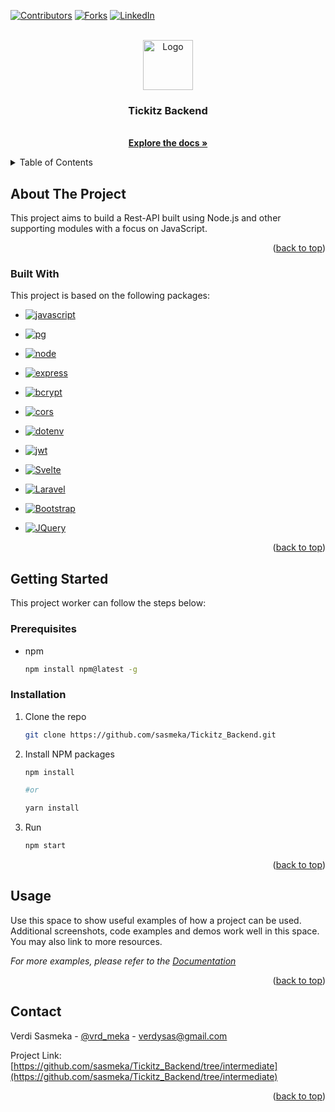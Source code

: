 
<a name="readme-top"></a>

[![Contributors][contributors-shield]][contributors-url]
[![Forks][forks-shield]][forks-url]
[![LinkedIn][linkedin-shield]][linkedin-url]

<br />
<div align="center">
  <a href="https://github.com/sasmeka/Tickitz_Backend/tree/intermediate">
    <img src="https://camo.githubusercontent.com/72d4e416bd802a1abc16d86e9d7d7a62318fca378d103f97fda207ef7d61463d/68747470733a2f2f7974332e67677068742e636f6d2f7974632f414b65644f4c543759443978365069522d4366624262464333777a3257617469495a4672495f4930762d366b3d733930302d632d6b2d63307830306666666666662d6e6f2d726a" alt="Logo" width="80" height="80">
  </a>

  <h3 align="center">Tickitz Backend</h3>

  <p align="center">
    <br />
    <a href="https://github.com/sasmeka/Tickitz_Backend/tree/intermediate"><strong>Explore the docs »</strong></a>
    <br />
  </p>
</div>



<!-- TABLE OF CONTENTS -->
<details>
  <summary>Table of Contents</summary>
  <ol>
    <li>
      <a href="#about-the-project">About The Project</a>
      <ul>
        <li><a href="#built-with">Built With</a></li>
      </ul>
    </li>
    <li>
      <a href="#getting-started">Getting Started</a>
      <ul>
        <li><a href="#prerequisites">Prerequisites</a></li>
        <li><a href="#installation">Installation</a></li>
      </ul>
    </li>
    <li><a href="#usage">Usage</a></li>
    <li><a href="#contact">Contact</a></li>
  </ol>
</details>



<!-- ABOUT THE PROJECT -->
## About The Project

This project aims to build a Rest-API built using Node.js and other supporting modules with a focus on JavaScript.

<p align="right">(<a href="#readme-top">back to top</a>)</p>



### Built With

This project is based on the following packages:

* [![javascript][javascript.js]][javascript-url]
* [![pg][pg.js]][pg-url]
* [![node][node.js]][node-url]
* [![express][express.js]][express-url]
* [![bcrypt][bcrypt.js]][bcrypt-url]
* [![cors][cors.js]][cors-url]
* [![dotenv][dotenv.js]][dotenv-url]
* [![jwt][jwt.js]][jwt-url]

* [![Svelte][Svelte.dev]][Svelte-url]
* [![Laravel][Laravel.com]][Laravel-url]
* [![Bootstrap][Bootstrap.com]][Bootstrap-url]
* [![JQuery][JQuery.com]][JQuery-url]

<p align="right">(<a href="#readme-top">back to top</a>)</p>



<!-- GETTING STARTED -->
## Getting Started

This project worker can follow the steps below:

### Prerequisites

* npm
  ```sh
  npm install npm@latest -g
  ```

### Installation

1. Clone the repo
   ```sh
   git clone https://github.com/sasmeka/Tickitz_Backend.git
   ```
2. Install NPM packages
   ```sh
   npm install
   
   #or
   
   yarn install
   ```
3. Run
   ```sh
   npm start
   ```

<p align="right">(<a href="#readme-top">back to top</a>)</p>



<!-- USAGE EXAMPLES -->
## Usage

Use this space to show useful examples of how a project can be used. Additional screenshots, code examples and demos work well in this space. You may also link to more resources.

_For more examples, please refer to the [Documentation](https://example.com)_

<p align="right">(<a href="#readme-top">back to top</a>)</p>

<!-- CONTACT -->
## Contact

Verdi Sasmeka - [@vrd_meka](https://twitter.com/vrd_meka) - verdysas@gmail.com

Project Link: [https://github.com/sasmeka/Tickitz_Backend/tree/intermediate](https://github.com/sasmeka/Tickitz_Backend/tree/intermediate)

<p align="right">(<a href="#readme-top">back to top</a>)</p>

<!-- MARKDOWN LINKS & IMAGES -->
<!-- https://www.markdownguide.org/basic-syntax/#reference-style-links -->
[contributors-shield]: https://img.shields.io/github/contributors/othneildrew/Best-README-Template.svg?style=for-the-badge
[contributors-url]: https://github.com/sasmeka/Tickitz_Backend/tree/intermediate/graphs/contributors
[forks-shield]: https://img.shields.io/github/forks/othneildrew/Best-README-Template.svg?style=for-the-badge
[forks-url]: https://github.com/sasmeka/Tickitz_Backend/tree/intermediate/network/members
[stars-shield]: https://img.shields.io/github/stars/othneildrew/Best-README-Template.svg?style=for-the-badge
[stars-url]: https://github.com/sasmeka/Tickitz_Backend/tree/intermediate/stargazers
[issues-shield]: https://img.shields.io/github/issues/othneildrew/Best-README-Template.svg?style=for-the-badge
[issues-url]: https://github.com/sasmeka/Tickitz_Backend/tree/intermediate/issues
[license-shield]: https://img.shields.io/github/license/othneildrew/Best-README-Template.svg?style=for-the-badge
[license-url]: https://github.com/sasmeka/Tickitz_Backend/tree/intermediate/blob/master/LICENSE.txt
[linkedin-shield]: https://img.shields.io/badge/-LinkedIn-black.svg?style=for-the-badge&logo=linkedin&colorB=555
[linkedin-url]: https://linkedin.com/in/othneildrew
[product-screenshot]: images/screenshot.png
[javascript.js]: https://img.shields.io/badge/javascript-000000?style=for-the-badge&logo=javascript&logoColor=white
[javascript-url]: https://nextjs.org/
[pg.js]: https://img.shields.io/badge/postgresql-20232A?style=for-the-badge&logo=postgresql&logoColor=#4169E1
[pg-url]: https://reactjs.org/
[node.js]: https://img.shields.io/badge/node.js-35495E?style=for-the-badge&logo=nodedotjs&logoColor=339933
[node-url]: https://vuejs.org/
[express.js]: https://img.shields.io/badge/express-000000?style=for-the-badge&logo=express&logoColor=white
[express-url]: https://nextjs.org/
[bcrypt.js]: https://img.shields.io/badge/bcrypt-000000?style=for-the-badge
[bcrypt-url]: https://angular.io/
[cors.js]: https://img.shields.io/badge/cors-000000?style=for-the-badge
[cors-url]: https://angular.io/
[dotenv.js]: https://img.shields.io/badge/dotenv-000000?style=for-the-badge&logo=dotenv&logoColor=white
[dotenv-url]: https://nextjs.org/
[jwt.js]: https://img.shields.io/badge/jsonwebtokens-000000?style=for-the-badge&logo=jsonwebtokens&logoColor=white
[jwt-url]: https://nextjs.org/

[Svelte.dev]: https://img.shields.io/badge/Svelte-4A4A55?style=for-the-badge&logo=svelte&logoColor=FF3E00
[Svelte-url]: https://svelte.dev/
[Laravel.com]: https://img.shields.io/badge/Laravel-FF2D20?style=for-the-badge&logo=laravel&logoColor=white
[Laravel-url]: https://laravel.com
[Bootstrap.com]: https://img.shields.io/badge/Bootstrap-563D7C?style=for-the-badge&logo=bootstrap&logoColor=white
[Bootstrap-url]: https://getbootstrap.com
[JQuery.com]: https://img.shields.io/badge/jQuery-0769AD?style=for-the-badge&logo=jquery&logoColor=white
[JQuery-url]: https://jquery.com 
